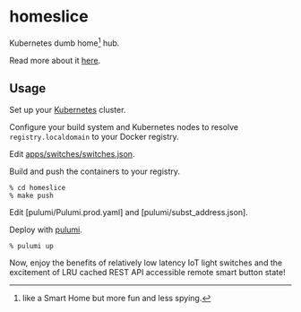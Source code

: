 # homeslice

Kubernetes dumb home[^1] hub.

[^1]: like a Smart Home but more fun and less spying.

Read more about it [here](https://mikepartelow.github.io).

## Usage

Set up your [Kubernetes](http://kubernetes.io) cluster. 

Configure your build system and Kubernetes nodes to resolve `registry.localdomain` to your Docker registry.

Edit [apps/switches/switches.json](apps/switches/switches.json).

Build and push the containers to your registry.

```console
% cd homeslice
% make push
```

Edit [pulumi/Pulumi.prod.yaml] and [pulumi/subst_address.json].

Deploy with [pulumi](https://www.pulumi.com).

```console
% pulumi up
```

Now, enjoy the benefits of relatively low latency IoT light switches and the excitement of LRU cached REST API accessible remote smart button state!
